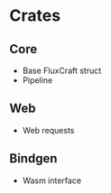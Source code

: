 # Crates

## Core

- Base FluxCraft struct
- Pipeline

## Web

- Web requests

## Bindgen

- Wasm interface
